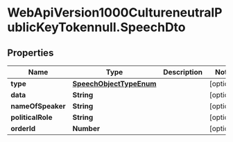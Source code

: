 # WebApiVersion1000CultureneutralPublicKeyTokennull.SpeechDto

## Properties

Name | Type | Description | Notes
------------ | ------------- | ------------- | -------------
**type** | [**SpeechObjectTypeEnum**](SpeechObjectTypeEnum.md) |  | [optional] 
**data** | **String** |  | [optional] 
**nameOfSpeaker** | **String** |  | [optional] 
**politicalRole** | **String** |  | [optional] 
**orderId** | **Number** |  | [optional] 


